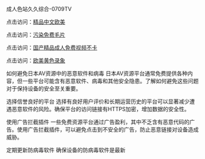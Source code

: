 成人色站久久综合-0709TV

点击访问：<a href="https://heiliao2dmwwy.pages.dev">精品中文欧美</a>

点击访问：<a href="https://heiliao2dmwwy.pages.dev">污染免费毛片</a>

点击访问：<a href="https://heiliaoe8ajia.pages.dev">国产精品成人免费视频不卡</a>

点击访问：<a href="https://heiliaoxwd5i8.pages.dev">欧美黄色录象</a>

如何避免日本AV资源中的恶意软件和病毒
日本AV资源平台通常免费提供各种内容，但一些平台可能含有恶意软件、病毒和其他安全隐患。了解如何避免这些问题对于保持设备的安全至关重要。

选择信誉良好的平台
选择有良好用户评价和长期运营历史的平台可以显著减少遭遇恶意软件的风险。确保平台的访问链接有HTTPS加密，增加数据的安全性。

使用广告拦截插件
一些免费资源平台通过广告盈利，其中不乏含有恶意代码的广告。使用广告拦截插件，可以避免点击到不安全的广告，防止恶意链接对设备造成威胁。

定期更新防病毒软件
确保设备的防病毒软件是最新

<span style="display:none;">[Canonical link]( https://github.com/nc20250709/10147 ）</span>
